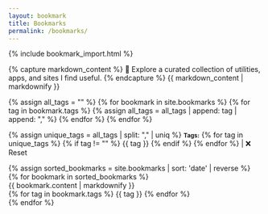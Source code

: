 ```yaml
---
layout: bookmark 
title: Bookmarks
permalink: /bookmarks/
---
```


{% include bookmark_import.html %}

<div class="bubble">
{% capture markdown_content %}
💁 Explore a curated collection of utilities, apps, and sites I find useful.
{% endcapture %}
{{ markdown_content | markdownify }}

<div class="spacer"></div>

{% assign all_tags = "" %}
  {% for bookmark in site.bookmarks %}
    {% for tag in bookmark.tags %}
      {% assign all_tags = all_tags | append: tag | append: "," %}
    {% endfor %}
  {% endfor %}

  {% assign unique_tags = all_tags | split: "," | uniq %}
  <small><b>Tags:</b></small>
  {% for tag in unique_tags %}
    {% if tag != "" %}
      <span class='tag small' data-tag="{{ tag | downcase }}">{{ tag }}</span>
    {% endif %}
  {% endfor %}
| <span class='tag small' id="reset">❌ Reset</span>
<!-- <button id="reset">❌ Reset</button> -->
</div>

<div class="bookmarks-container">
{% assign sorted_bookmarks = site.bookmarks | sort: 'date' | reverse %}
{% for bookmark in sorted_bookmarks %}
<div class="bookmarks-bubble" data-tags="{% for tag in bookmark.tags %}{{ tag | downcase }}{% if forloop.last == false %},{% endif %}{% endfor %}">
  {{ bookmark.content | markdownify }}

<div class="spacer"></div>
  {% for tag in bookmark.tags %}
    <span class='tag small'>{{ tag }}</span>
  {% endfor %}
</div>
{% endfor %}
</div>

<div class="spacer"></div>
